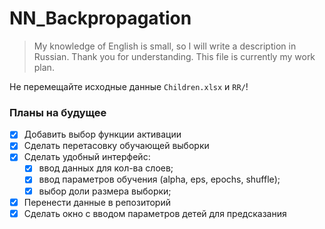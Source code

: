 # NN_Backpropagation
> My knowledge of English is small, so I will write
> a description in Russian. Thank you for understanding.
> This file is currently my work plan.

Не перемещайте исходные данные `Children.xlsx` и `RR/`!

### Планы на будущее
- [x] Добавить выбор функции активации
- [x] Сделать перетасовку обучающей выборки
- [x] Сделать удобный интерфейс: 
  - [x] ввод данных для кол-ва слоев;
  - [x] ввод параметров обучения (alpha, eps, epochs, shuffle);
  - [x] выбор доли размера выборки;
- [x] Перенести данные в репозиторий
- [x] Сделать окно с вводом параметров детей для предсказания